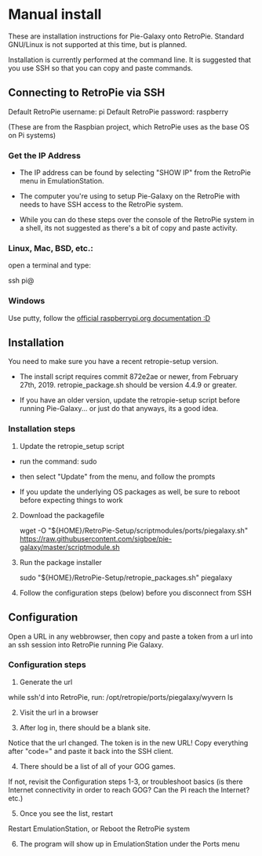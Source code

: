 # Manual install

These are installation instructions for Pie-Galaxy onto RetroPie.  Standard GNU/Linux is not supported at this time, but is planned.

Installation is currently performed at the command line.  It is suggested that you use SSH so that you can copy and paste commands.

## Connecting to RetroPie via SSH

Default RetroPie username: pi
Default RetroPie password: raspberry

(These are from the Raspbian project, which RetroPie uses as the base OS on Pi systems)

### Get the IP Address

- The IP address can be found by selecting "SHOW IP" from the RetroPie menu in EmulationStation.

- The computer you're using to setup Pie-Galaxy on the RetroPie with needs to have SSH access to the RetroPie system.

- While you can do these steps over the console of the RetroPie system in a shell, its not suggested as there's a bit of copy and paste activity.


### Linux, Mac, BSD, etc.:

open a terminal and type:

   ssh pi@<IP-Address>

### Windows

Use putty, follow the [official raspberrypi.org documentation :D](https://www.raspberrypi.org/documentation/remote-access/ssh/windows.md)


## Installation

You need to make sure you have a recent retropie-setup version.

- The install script requires commit 872e2ae or newer, from February 27th, 2019.  retropie_package.sh should be version 4.4.9 or greater.

- If you have an older version, update the retropie-setup script before running Pie-Galaxy... or just do that anyways, its a good idea.


### Installation steps

1. Update the retropie_setup script

- run the command:
sudo 

- then select "Update" from the menu, and follow the prompts

- If you update the underlying OS packages as well, be sure to reboot before expecting things to work




2. Download the packagefile

    wget -O "${HOME}/RetroPie-Setup/scriptmodules/ports/piegalaxy.sh" https://raw.githubusercontent.com/sigboe/pie-galaxy/master/scriptmodule.sh

3. Run the package installer

    sudo "${HOME}/RetroPie-Setup/retropie_packages.sh" piegalaxy

4. Follow the configuration steps (below) before you disconnect from SSH


## Configuration

Open a URL in any webbrowser, then copy and paste a token from a url into an ssh session into RetroPie running Pie Galaxy.


### Configuration steps

1. Generate the url

while ssh'd into RetroPie, run:
/opt/retropie/ports/piegalaxy/wyvern ls

2. Visit the url in a browser

3. After log in, there should be a blank site.  

Notice that the url changed.   The token is in the new URL!  Copy everything after "code=" and paste it back into the SSH client.

4. There should be a list of all of your GOG games.  

If not, revisit the Configuration steps 1-3, or troubleshoot basics (is there Internet connectivity in order to reach GOG?  Can the Pi reach the Internet? etc.)

5. Once you see the list, restart

Restart EmulationStation, or Reboot the RetroPie system

6. The program will show up in EmulationStation under the Ports menu


